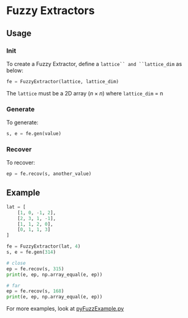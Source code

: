 # Fuzzy Extractors

## Usage

### Init

To create a Fuzzy Extractor, define a ```lattice`` and ``lattice_dim``` as below: 
```py
fe = FuzzyExtractor(lattice, lattice_dim)
```
The ```lattice``` must be a 2D array ($n \times n$) where ```lattice_dim``` = n

### Generate

To generate: 
```py
s, e = fe.gen(value)
```

### Recover

To recover: 
```py
ep = fe.recov(s, another_value)
```

## Example

```py
lat = [
    [1, 0, -1, 2],
    [2, 3, 1, -1],
    [1, 1, 2, 0], 
    [0, 1, 1, 3]
]

fe = FuzzyExtractor(lat, 4)
s, e = fe.gen(314)

# close
ep = fe.recov(s, 315)
print(e, ep, np.array_equal(e, ep))

# far
ep = fe.recov(s, 168)
print(e, ep, np.array_equal(e, ep))
```

For more examples, look at [pyFuzzExample.py](https://github.com/spaceybread/crispy-fiesta/blob/main/pyFuzzExample.py)